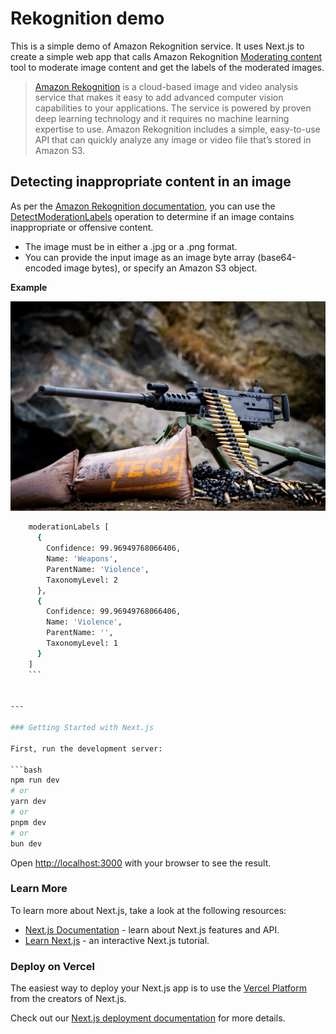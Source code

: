 # Rekognition demo

This is a simple demo of Amazon Rekognition service. It uses Next.js to create a simple web app that calls Amazon Rekognition [Moderating content](https://docs.aws.amazon.com/rekognition/latest/dg/moderation.html) tool to moderate image content and get the labels of the moderated images.

> [Amazon Rekognition](https://docs.aws.amazon.com/rekognition) is a cloud-based image and video analysis service that makes it easy to add advanced computer vision capabilities to your applications. The service is powered by proven deep learning technology and it requires no machine learning expertise to use. Amazon Rekognition includes a simple, easy-to-use API that can quickly analyze any image or video file that’s stored in Amazon S3.

## Detecting inappropriate content in an image

As per the [Amazon Rekognition documentation](https://docs.aws.amazon.com/rekognition/latest/dg/moderation.html), you can use the [DetectModerationLabels](https://docs.aws.amazon.com/rekognition/latest/APIReference/API_DetectModerationLabels.html) operation to determine if an image contains inappropriate or offensive content.

- The image must be in either a .jpg or a .png format.
- You can provide the input image as an image byte array (base64-encoded image bytes), or specify an Amazon S3 object.

**Example**

![machinegun](public/machinegun.jpeg)

````bash
    moderationLabels [
      {
        Confidence: 99.96949768066406,
        Name: 'Weapons',
        ParentName: 'Violence',
        TaxonomyLevel: 2
      },
      {
        Confidence: 99.96949768066406,
        Name: 'Violence',
        ParentName: '',
        TaxonomyLevel: 1
      }
    ]
    ```


---

### Getting Started with Next.js

First, run the development server:

```bash
npm run dev
# or
yarn dev
# or
pnpm dev
# or
bun dev
````

Open [http://localhost:3000](http://localhost:3000) with your browser to see the result.

### Learn More

To learn more about Next.js, take a look at the following resources:

- [Next.js Documentation](https://nextjs.org/docs) - learn about Next.js features and API.
- [Learn Next.js](https://nextjs.org/learn) - an interactive Next.js tutorial.

### Deploy on Vercel

The easiest way to deploy your Next.js app is to use the [Vercel Platform](https://vercel.com/new?utm_medium=default-template&filter=next.js&utm_source=create-next-app&utm_campaign=create-next-app-readme) from the creators of Next.js.

Check out our [Next.js deployment documentation](https://nextjs.org/docs/deployment) for more details.
